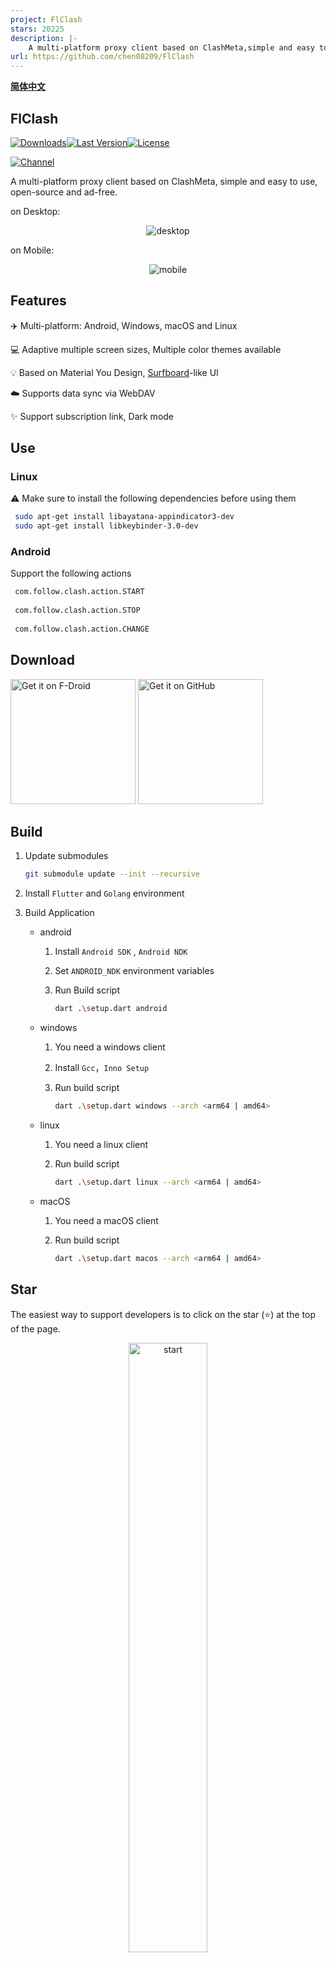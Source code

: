 ```yaml
---
project: FlClash
stars: 20225
description: |-
    A multi-platform proxy client based on ClashMeta,simple and easy to use, open-source and ad-free.
url: https://github.com/chen08209/FlClash
---
```


<div>

[**简体中文**](README_zh_CN.md)

</div>

## FlClash

[![Downloads](https://img.shields.io/github/downloads/chen08209/FlClash/total?style=flat-square&logo=github)](https://github.com/chen08209/FlClash/releases/)[![Last Version](https://img.shields.io/github/release/chen08209/FlClash/all.svg?style=flat-square)](https://github.com/chen08209/FlClash/releases/)[![License](https://img.shields.io/github/license/chen08209/FlClash?style=flat-square)](LICENSE)

[![Channel](https://img.shields.io/badge/Telegram-Channel-blue?style=flat-square&logo=telegram)](https://t.me/FlClash)

A multi-platform proxy client based on ClashMeta, simple and easy to use, open-source and ad-free.

on Desktop:
<p style="text-align: center;">
    <img alt="desktop" src="snapshots/desktop.gif">
</p>

on Mobile:
<p style="text-align: center;">
    <img alt="mobile" src="snapshots/mobile.gif">
</p>

## Features

✈️ Multi-platform: Android, Windows, macOS and Linux

💻 Adaptive multiple screen sizes, Multiple color themes available

💡 Based on Material You Design, [Surfboard](https://github.com/getsurfboard/surfboard)-like UI

☁️ Supports data sync via WebDAV

✨ Support subscription link, Dark mode

## Use

### Linux

⚠️ Make sure to install the following dependencies before using them

   ```bash
    sudo apt-get install libayatana-appindicator3-dev
    sudo apt-get install libkeybinder-3.0-dev
   ```

### Android

Support the following actions

   ```bash
    com.follow.clash.action.START
    
    com.follow.clash.action.STOP
    
    com.follow.clash.action.CHANGE
   ```

## Download

<a href="https://chen08209.github.io/FlClash-fdroid-repo/repo?fingerprint=789D6D32668712EF7672F9E58DEEB15FBD6DCEEC5AE7A4371EA72F2AAE8A12FD"><img alt="Get it on F-Droid" src="snapshots/get-it-on-fdroid.svg" width="200px"/></a> <a href="https://github.com/chen08209/FlClash/releases"><img alt="Get it on GitHub" src="snapshots/get-it-on-github.svg" width="200px"/></a>

## Build

1. Update submodules
   ```bash
   git submodule update --init --recursive
   ```

2. Install `Flutter` and `Golang` environment

3. Build Application

    - android

        1. Install  `Android SDK` ,  `Android NDK`

        2. Set `ANDROID_NDK` environment variables

        3. Run Build script

           ```bash
           dart .\setup.dart android
           ```

    - windows

        1. You need a windows client

        2. Install  `Gcc`，`Inno Setup`

        3. Run build script

           ```bash
           dart .\setup.dart windows --arch <arm64 | amd64>
           ```

    - linux

        1. You need a linux client

        2. Run build script

           ```bash
           dart .\setup.dart linux --arch <arm64 | amd64>
           ```

    - macOS

        1. You need a macOS client

        2. Run build script

           ```bash
           dart .\setup.dart macos --arch <arm64 | amd64>
           ```

## Star

The easiest way to support developers is to click on the star (⭐) at the top of the page.

<p style="text-align: center;">
    <a href="https://api.star-history.com/svg?repos=chen08209/FlClash&Date">
        <img alt="start" width=50% src="https://api.star-history.com/svg?repos=chen08209/FlClash&Date"/>
    </a>
</p>
